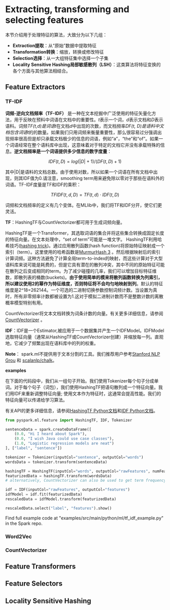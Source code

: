 # Extracting, transforming and selecting features

本节介绍用于处理特征的算法，大致分为以下几组：

- **Extraction提取**：从“原始”数据中提取特征
- **Transformation转换**：缩放，转换或修改特征
- **Selection选择**：从一大组特征集中选择一个子集
- **Locality Sensitive Hashing局部敏感散列（LSH）**：这类算法将特征变换的各个方面与其他算法相结合。

## **Feature Extractors**

### **TF-IDF**
**词频-逆向文档频率（TF-IDF）** 是一种在文本挖掘中广泛使用的特征矢量化方法，用于反映在预料中词语在文档中的重要性。*t*表示一个词，*d*表示文档和*D*表示语料。词频*TF(t,d)*是词语*t*在文档*d*中出现的次数，而文档频率*DF(t, D)*是语料中文档包含词语*t*的的数量。如果我们只用词频来衡量重要性，那么很容易过分强调出现频率很高但是却只承载文档极少的信息的词语，例如“a”，“the”和“of”。如果一个词语经常在整个语料库中出现，这意味着对于特定的文档它并没有承载特殊的信息。**逆文档频率是一个词语提供多少信息的数字度量**： 
```math
IDF(t,D) = log(|D|+1)/(DF(t, D)+1)
```
其中|D|是语料的文档总数。由于使用对数，所以如果一个词语在所有文档中出现，则其IDF值为0.请注意，smoothing term用来避免除以零对于那些在语料外的词语。TF-IDF度量是TF和IDF的乘积：
```math
TFIDF(t,d,D)=TF(t,d)⋅IDF(t,D)
```
词频和文档频率的定义有几个变体。在MLlib中，我们将TF和IDF分开，使它们更灵活。

**TF**：HashingTF与CountVectorizer都可用于生成词频向量。

HashingTF是一个Transformer，其选取词语的集合并将这些集合转换成固定长度的特征向量。在文本处理中，“set of term”可能是一堆文字。 HashingTF利用哈希技巧([hashing trick](http://en.wikipedia.org/wiki/Feature_hashing))。通过应用散列函数(hash function)将原始特征映射成一个索引（term）。这里使用的哈希函数是[MurmurHash 3](https://en.wikipedia.org/wiki/MurmurHash) 。然后根据映射后的索引计算词频。这种方法避免了计算全局term-to-index的映射，而这些计算对于大型语料库来说可能是耗费的，但是它具有潜在的散列冲突，其中不同的原始特征可能在散列之后变成相同的term。为了减少碰撞的几率，我们可以增加目标特征维数，即散列表的桶数(buckets)。**由于使用简单的模来将散列函数转换为列索引，所以建议使用2的幂作为特征维度，否则特征将不会均匀地映射到列**。默认的特征维度是2^18=262144。一个可选的二进制切换参数控制词频计数。当设置为真时，所有非零频率计数都被设置为1.这对于模拟二进制计数而不是整数计数的离散概率模型特别有用。

CountVectorizer将文本文档转换为词条计数的向量。有关更多详细信息，请参阅[CountVectorizer](https://spark.apache.org/docs/latest/ml-features.html#countvectorizer) 。

**IDF**：IDF是一个Estimator,被应用于一个数据集并产生一个IDFModel。IDFModel选取特征向量（通常从HashingTF或CountVectorizer创建）并缩放每一列。直观地，它减少了频繁出现在语料库中的列的权重。

**Note**： spark.ml不提供用于文本分割的工具。我们推荐用户参考[Stanford NLP Grou](http://nlp.stanford.edu/) 和 [scalanlp/chalk](https://github.com/scalanlp/chalk)。

**examples**

在下面的代码段中，我们从一组句子开始。我们使用Tokenizer每个句子分成单词。对于每个句子（词包），我们使用HashingTF把语句散列成一个特征向量。我们用IDF来重新调整特征向量; 使用文本作为特征时，这通常会提高性能。我们的特征向量可以传递给学习算法。

有关API的更多详细信息，请参阅[HashingTF Python文档](https://spark.apache.org/docs/latest/api/python/pyspark.ml.html#pyspark.ml.feature.HashingTF)和[IDF Python文档](https://spark.apache.org/docs/latest/api/python/pyspark.ml.html#pyspark.ml.feature.IDF)。
```python
from pyspark.ml.feature import HashingTF, IDF, Tokenizer

sentenceData = spark.createDataFrame([
    (0.0, "Hi I heard about Spark"),
    (0.0, "I wish Java could use case classes"),
    (1.0, "Logistic regression models are neat")
], ["label", "sentence"])

tokenizer = Tokenizer(inputCol="sentence", outputCol="words")
wordsData = tokenizer.transform(sentenceData)

hashingTF = HashingTF(inputCol="words", outputCol="rawFeatures", numFeatures=20)
featurizedData = hashingTF.transform(wordsData)
# alternatively, CountVectorizer can also be used to get term frequency vectors

idf = IDF(inputCol="rawFeatures", outputCol="features")
idfModel = idf.fit(featurizedData)
rescaledData = idfModel.transform(featurizedData)

rescaledData.select("label", "features").show()
```
Find full example code at "examples/src/main/python/ml/tf_idf_example.py" in the Spark repo.

### **Word2Vec**
### **CountVectorizer**

## **Feature Transformers**

## **Feature Selectors**

## **Locality Sensitive Hashing**

